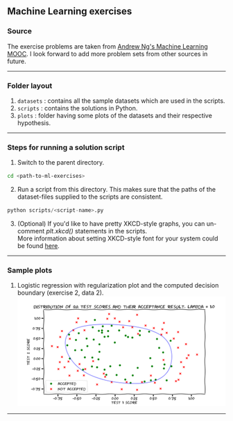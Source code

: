 ## Machine Learning exercises


### Source
The exercise problems are taken from [Andrew Ng's Machine Learning MOOC](https://www.coursera.org/learn/machine-learning/home). I look forward to add more problem sets from other sources in future.

---

### Folder layout

1. `datasets` : contains all the sample datasets which are used in the scripts. 
2. `scripts` : contains the solutions in Python.
3. `plots` : folder having some plots of the datasets and their respective  hypothesis.

---

### Steps for running a solution script

1. Switch to the parent directory.<br/>
```bash
cd <path-to-ml-exercises>
```

2. Run a script from this directory. This makes sure that the paths of the dataset-files supplied to the scripts are consistent.<br/>
```python
python scripts/<script-name>.py
```

3. (Optional) If you'd like to have pretty XKCD-style graphs, you can un-comment *plt.xkcd()* statements in the scripts. <br/>
More information about setting XKCD-style font for your system could be found [here](https://gist.github.com/ashishraste/e4ef570fba4fce30f04ee0a99f47ce00).

---

### Sample plots

1. Logistic regression with regularization plot and the computed decision boundary (exercise 2, data 2).
![Exercise 2, Data 2](https://github.com/ashishraste/ml-exercises/blob/master/plots/ex2data2_plot.png) 

---
